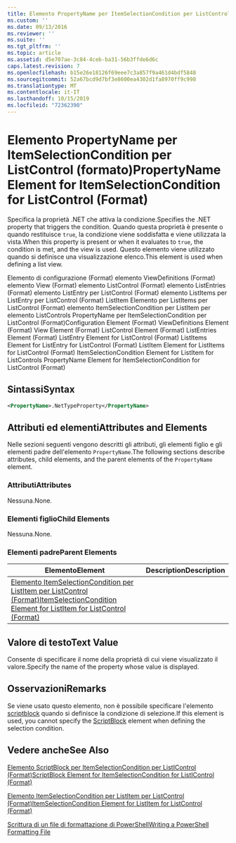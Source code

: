 ```yaml
---
title: Elemento PropertyName per ItemSelectionCondition per ListControl (Format) | Microsoft Docs
ms.custom: ''
ms.date: 09/13/2016
ms.reviewer: ''
ms.suite: ''
ms.tgt_pltfrm: ''
ms.topic: article
ms.assetid: d5e707ae-3c84-4ceb-ba31-56b3ffde6d6c
caps.latest.revision: 7
ms.openlocfilehash: b15e26e18126f69eee7c3a857f9a461d4bdf5848
ms.sourcegitcommit: 52a67bcd9d7bf3e8600ea4302d1fa8970ff9c998
ms.translationtype: MT
ms.contentlocale: it-IT
ms.lasthandoff: 10/15/2019
ms.locfileid: "72362390"
---
```

# <a name="propertyname-element-for-itemselectioncondition-for-listcontrol-format"></a><span data-ttu-id="34982-102">Elemento PropertyName per ItemSelectionCondition per ListControl (formato)</span><span class="sxs-lookup"><span data-stu-id="34982-102">PropertyName Element for ItemSelectionCondition for ListControl (Format)</span></span>

<span data-ttu-id="34982-103">Specifica la proprietà .NET che attiva la condizione.</span><span class="sxs-lookup"><span data-stu-id="34982-103">Specifies the .NET property that triggers the condition.</span></span> <span data-ttu-id="34982-104">Quando questa proprietà è presente o quando restituisce `true`, la condizione viene soddisfatta e viene utilizzata la vista.</span><span class="sxs-lookup"><span data-stu-id="34982-104">When this property is present or when it evaluates to `true`, the condition is met, and the view is used.</span></span> <span data-ttu-id="34982-105">Questo elemento viene utilizzato quando si definisce una visualizzazione elenco.</span><span class="sxs-lookup"><span data-stu-id="34982-105">This element is used when defining a list view.</span></span>

<span data-ttu-id="34982-106">Elemento di configurazione (Format) elemento ViewDefinitions (Format) elemento View (Format) elemento ListControl (Format) elemento ListEntries (Format) elemento ListEntry per ListControl (Format) elemento ListItems per ListEntry per ListControl (Format) ListItem Elemento per ListItems per ListControl (Format) elemento ItemSelectionCondition per ListItem per elemento ListControls PropertyName per ItemSelectionCondition per ListControl (Format)</span><span class="sxs-lookup"><span data-stu-id="34982-106">Configuration Element (Format) ViewDefinitions Element (Format) View Element (Format) ListControl Element (Format) ListEntries Element (Format) ListEntry Element for ListControl (Format) ListItems Element for ListEntry for ListControl (Format) ListItem Element for ListItems for ListControl (Format) ItemSelectionCondition Element for ListItem for ListControls PropertyName Element for ItemSelectionCondition for ListControl (Format)</span></span>

## <a name="syntax"></a><span data-ttu-id="34982-107">Sintassi</span><span class="sxs-lookup"><span data-stu-id="34982-107">Syntax</span></span>

```xml
<PropertyName>.NetTypeProperty</PropertyName>
```

## <a name="attributes-and-elements"></a><span data-ttu-id="34982-108">Attributi ed elementi</span><span class="sxs-lookup"><span data-stu-id="34982-108">Attributes and Elements</span></span>

<span data-ttu-id="34982-109">Nelle sezioni seguenti vengono descritti gli attributi, gli elementi figlio e gli elementi padre dell'elemento `PropertyName`.</span><span class="sxs-lookup"><span data-stu-id="34982-109">The following sections describe attributes, child elements, and the parent elements of the `PropertyName` element.</span></span>

### <a name="attributes"></a><span data-ttu-id="34982-110">Attributi</span><span class="sxs-lookup"><span data-stu-id="34982-110">Attributes</span></span>

<span data-ttu-id="34982-111">Nessuna.</span><span class="sxs-lookup"><span data-stu-id="34982-111">None.</span></span>

### <a name="child-elements"></a><span data-ttu-id="34982-112">Elementi figlio</span><span class="sxs-lookup"><span data-stu-id="34982-112">Child Elements</span></span>

<span data-ttu-id="34982-113">Nessuna.</span><span class="sxs-lookup"><span data-stu-id="34982-113">None.</span></span>

### <a name="parent-elements"></a><span data-ttu-id="34982-114">Elementi padre</span><span class="sxs-lookup"><span data-stu-id="34982-114">Parent Elements</span></span>

|<span data-ttu-id="34982-115">Elemento</span><span class="sxs-lookup"><span data-stu-id="34982-115">Element</span></span>|<span data-ttu-id="34982-116">Description</span><span class="sxs-lookup"><span data-stu-id="34982-116">Description</span></span>|
|-------------|-----------------|
|[<span data-ttu-id="34982-117">Elemento ItemSelectionCondition per ListItem per ListControl (Format)</span><span class="sxs-lookup"><span data-stu-id="34982-117">ItemSelectionCondition Element for ListItem for ListControl (Format)</span></span>](./itemselectioncondition-element-for-listitem-for-listcontrol-format.md)||

## <a name="text-value"></a><span data-ttu-id="34982-118">Valore di testo</span><span class="sxs-lookup"><span data-stu-id="34982-118">Text Value</span></span>

<span data-ttu-id="34982-119">Consente di specificare il nome della proprietà di cui viene visualizzato il valore.</span><span class="sxs-lookup"><span data-stu-id="34982-119">Specify the name of the property whose value is displayed.</span></span>

## <a name="remarks"></a><span data-ttu-id="34982-120">Osservazioni</span><span class="sxs-lookup"><span data-stu-id="34982-120">Remarks</span></span>

<span data-ttu-id="34982-121">Se viene usato questo elemento, non è possibile specificare l'elemento [scriptblock](./scriptblock-element-for-itemselectioncondition-for-listcontrol-format.md) quando si definisce la condizione di selezione.</span><span class="sxs-lookup"><span data-stu-id="34982-121">If this element is used, you cannot specify the [ScriptBlock](./scriptblock-element-for-itemselectioncondition-for-listcontrol-format.md) element when defining the selection condition.</span></span>

## <a name="see-also"></a><span data-ttu-id="34982-122">Vedere anche</span><span class="sxs-lookup"><span data-stu-id="34982-122">See Also</span></span>

[<span data-ttu-id="34982-123">Elemento ScriptBlock per ItemSelectionCondition per ListIControl (Format)</span><span class="sxs-lookup"><span data-stu-id="34982-123">ScriptBlock Element for ItemSelectionCondition for ListIControl (Format)</span></span>](./scriptblock-element-for-itemselectioncondition-for-listcontrol-format.md)

[<span data-ttu-id="34982-124">Elemento ItemSelectionCondition per ListItem per ListControl (Format)</span><span class="sxs-lookup"><span data-stu-id="34982-124">ItemSelectionCondition Element for ListItem for ListControl (Format)</span></span>](./itemselectioncondition-element-for-listitem-for-listcontrol-format.md)

[<span data-ttu-id="34982-125">Scrittura di un file di formattazione di PowerShell</span><span class="sxs-lookup"><span data-stu-id="34982-125">Writing a PowerShell Formatting File</span></span>](./writing-a-powershell-formatting-file.md)
